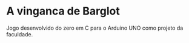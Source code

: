 # A vinganca de Barglot
Jogo desenvolvido do zero em C para o Arduino UNO como projeto da faculdade.
